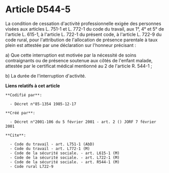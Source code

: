 # Article D544-5

La condition de cessation d'activité professionnelle exigée des personnes visées aux articles L. 751-1 et L. 772-1 du code du
travail, aux 1°, 4° et 5° de l'article L. 615-1, à l'article L. 722-1 du présent code, à l'article L. 722-9 du code rural,
pour l'attribution de l'allocation de présence parentale à taux plein est attestée par une déclaration sur l'honneur
précisant :

a) Que cette interruption est motivée par la nécessité de soins contraignants ou de présence soutenue aux côtés de l'enfant
malade, attestée par le certificat médical mentionné au 2 de l'article R. 544-1 ;

b) La durée de l'interruption d'activité.

**Liens relatifs à cet article**

	**Codifié par**:

	  - Décret n°85-1354 1985-12-17

	**Créé par**:

	  - Décret n°2001-106 du 5 février 2001 - art. 2 () JORF 7 février 2001

	**Cite**:

	  - Code du travail - art. L751-1 (AbD)
	  - Code du travail - art. L772-1 (M)
	  - Code de la sécurité sociale. - art. L615-1 (M)
	  - Code de la sécurité sociale. - art. L722-1 (M)
	  - Code de la sécurité sociale. - art. R544-1 (M)
	  - Code rural L722-9
